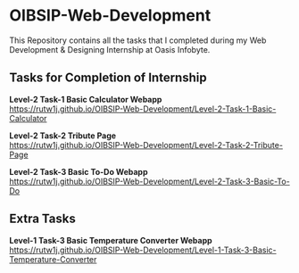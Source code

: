 # OIBSIP-Web-Development
This Repository contains all the tasks that I completed during my Web Development &amp; Designing Internship at Oasis Infobyte.

## Tasks for Completion of Internship
**Level-2 Task-1 Basic Calculator Webapp** <br>
https://rutw1j.github.io/OIBSIP-Web-Development/Level-2-Task-1-Basic-Calculator

**Level-2 Task-2 Tribute Page** <br>
https://rutw1j.github.io/OIBSIP-Web-Development/Level-2-Task-2-Tribute-Page

**Level-2 Task-3 Basic To-Do Webapp** <br>
https://rutw1j.github.io/OIBSIP-Web-Development/Level-2-Task-3-Basic-To-Do

## Extra Tasks
**Level-1 Task-3 Basic Temperature Converter Webapp** <br>
https://rutw1j.github.io/OIBSIP-Web-Development/Level-1-Task-3-Basic-Temperature-Converter
